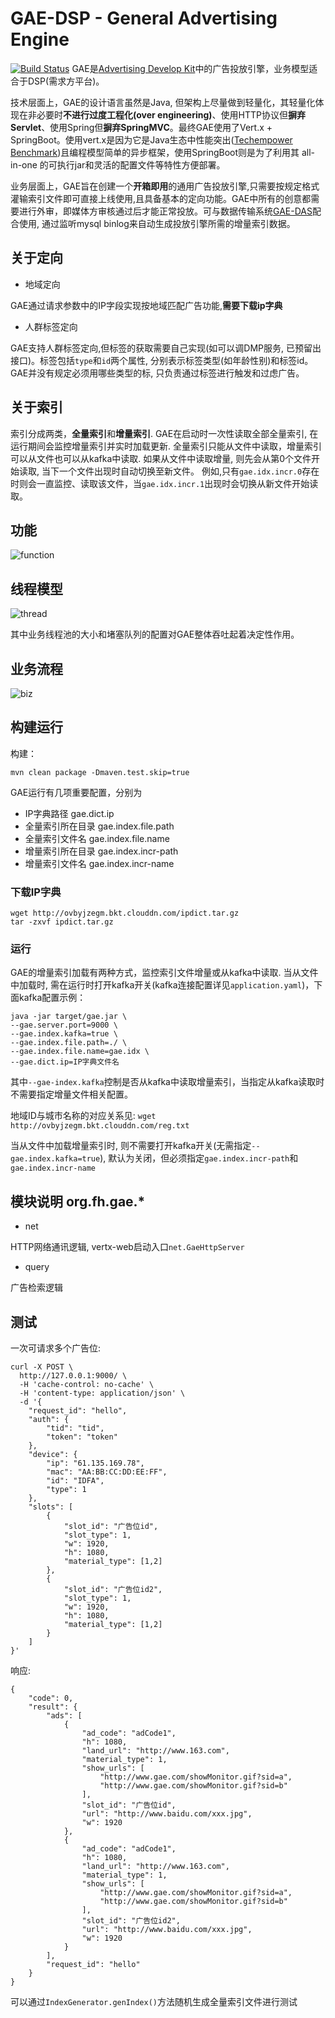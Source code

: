 # GAE-DSP - General Advertising Engine
[![Build Status](https://travis-ci.org/OpenAdv/gae.svg?branch=master)](https://travis-ci.org/OpenAdv/gae)
GAE是[Advertising Develop Kit](https://github.com/ad-dev-kit)中的广告投放引擎，业务模型适合于DSP(需求方平台)。



技术层面上，GAE的设计语言虽然是Java, 但架构上尽量做到轻量化，其轻量化体现在非必要时**不进行过度工程化(over engineering)**、使用HTTP协议但**摒弃Servlet**、使用Spring但**摒弃SpringMVC**。最终GAE使用了Vert.x + SpringBoot。使用vert.x是因为它是Java生态中性能突出([Techempower Benchmark](https://www.techempower.com/benchmarks/#section=data-r14&hw=ph&test=db&l=8vn05b))且编程模型简单的异步框架，使用SpringBoot则是为了利用其 all-in-one 的可执行jar和灵活的配置文件等特性方便部署。



业务层面上，GAE旨在创建一个**开箱即用**的通用广告投放引擎,只需要按规定格式灌输索引文件即可直接上线使用,且具备基本的定向功能。GAE中所有的创意都需要进行外审，即媒体方审核通过后才能正常投放。可与数据传输系统[GAE-DAS](https://github.com/wanghongfei/gae-das)配合使用, 通过监听mysql binlog来自动生成投放引擎所需的增量索引数据。



## 关于定向

- 地域定向

GAE通过请求参数中的IP字段实现按地域匹配广告功能,**需要下载ip字典**
- 人群标签定向

GAE支持人群标签定向,但标签的获取需要自己实现(如可以调DMP服务, 已预留出接口)。标签包括`type`和`id`两个属性, 分别表示标签类型(如年龄性别)和标签id。
GAE并没有规定必须用哪些类型的标, 只负责通过标签进行触发和过虑广告。



## 关于索引
索引分成两类，**全量索引**和**增量索引**. GAE在启动时一次性读取全部全量索引, 在运行期间会监控增量索引并实时加载更新.
全量索引只能从文件中读取，增量索引可以从文件也可以从kafka中读取. 如果从文件中读取增量, 则先会从第0个文件开始读取, 当下一个文件出现时自动切换至新文件。
例如,只有`gae.idx.incr.0`存在时则会一直监控、读取该文件，当`gae.idx.incr.1`出现时会切换从新文件开始读取。

## 功能
![function](http://ovbyjzegm.bkt.clouddn.com/gae-route.png)

## 线程模型

![thread](http://ovbyjzegm.bkt.clouddn.com/thread.png)

其中业务线程池的大小和堵塞队列的配置对GAE整体吞吐起着决定性作用。



## 业务流程

![biz](http://ovbyjzegm.bkt.clouddn.com/biz.png)



## 构建运行

构建：

```
mvn clean package -Dmaven.test.skip=true
```

GAE运行有几项重要配置，分别为

- IP字典路径 gae.dict.ip
- 全量索引所在目录 gae.index.file.path
- 全量索引文件名 gae.index.file.name
- 增量索引所在目录 gae.index.incr-path
- 增量索引文件名 gae.index.incr-name



### 下载IP字典

```
wget http://ovbyjzegm.bkt.clouddn.com/ipdict.tar.gz
tar -zxvf ipdict.tar.gz
```


### 运行

GAE的增量索引加载有两种方式，监控索引文件增量或从kafka中读取. 当从文件中加载时, 需在运行时打开kafka开关(kafka连接配置详见`application.yaml`)，下面kafka配置示例：

```
java -jar target/gae.jar \
--gae.server.port=9000 \
--gae.index.kafka=true \
--gae.index.file.path=./ \
--gae.index.file.name=gae.idx \
--gae.dict.ip=IP字典文件名
```
其中`--gae-index.kafka`控制是否从kafka中读取增量索引，当指定从kafka读取时不需要指定增量文件相关配置。

地域ID与城市名称的对应关系见: `wget http://ovbyjzegm.bkt.clouddn.com/reg.txt`

当从文件中加载增量索引时, 则不需要打开kafka开关(无需指定`--gae.index.kafka=true`), 默认为关闭，但必须指定`gae.index.incr-path`和`gae.index.incr-name`


## 模块说明 org.fh.gae.*
- net

HTTP网络通讯逻辑, vertx-web启动入口`net.GaeHttpServer`

- query

广告检索逻辑


## 测试
一次可请求多个广告位:
```
curl -X POST \
  http://127.0.0.1:9000/ \
  -H 'cache-control: no-cache' \
  -H 'content-type: application/json' \
  -d '{
    "request_id": "hello",
    "auth": {
        "tid": "tid",
        "token": "token"
    },
    "device": {
        "ip": "61.135.169.78",
        "mac": "AA:BB:CC:DD:EE:FF",
        "id": "IDFA",
        "type": 1
    },
    "slots": [
        {
            "slot_id": "广告位id",
            "slot_type": 1,
            "w": 1920,
            "h": 1080,
            "material_type": [1,2]
        },
        {
            "slot_id": "广告位id2",
            "slot_type": 1,
            "w": 1920,
            "h": 1080,
            "material_type": [1,2]
        }
    ]
}'
```
响应:
```
{
    "code": 0,
    "result": {
        "ads": [
            {
                "ad_code": "adCode1",
                "h": 1080,
                "land_url": "http://www.163.com",
                "material_type": 1,
                "show_urls": [
                    "http://www.gae.com/showMonitor.gif?sid=a",
                    "http://www.gae.com/showMonitor.gif?sid=b"
                ],
                "slot_id": "广告位id",
                "url": "http://www.baidu.com/xxx.jpg",
                "w": 1920
            },
            {
                "ad_code": "adCode1",
                "h": 1080,
                "land_url": "http://www.163.com",
                "material_type": 1,
                "show_urls": [
                    "http://www.gae.com/showMonitor.gif?sid=a",
                    "http://www.gae.com/showMonitor.gif?sid=b"
                ],
                "slot_id": "广告位id2",
                "url": "http://www.baidu.com/xxx.jpg",
                "w": 1920
            }
        ],
        "request_id": "hello"
    }
}
```
可以通过`IndexGenerator.genIndex()`方法随机生成全量索引文件进行测试
